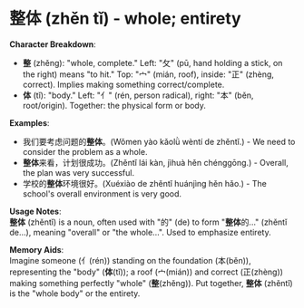 # **整体 (zhěn tǐ) - whole; entirety**

**Character Breakdown**:  
- **整** (zhěng): "whole, complete." Left: "攵" (pū, hand holding a stick, on the right) means "to hit." Top: "宀" (mián, roof), inside: "正" (zhèng, correct). Implies making something correct/complete.  
- **体** (tǐ): "body." Left: "亻" (rén, person radical), right: "本" (běn, root/origin). Together: the physical form or body.

**Examples**:  
- 我们要考虑问题的**整体**。(Wǒmen yào kǎolǜ wèntí de zhěntǐ.) - We need to consider the problem as a whole.  
- **整体**来看，计划很成功。(Zhěntǐ lái kàn, jìhuà hěn chénggōng.) - Overall, the plan was very successful.  
- 学校的**整体**环境很好。(Xuéxiào de zhěntǐ huánjìng hěn hǎo.) - The school's overall environment is very good.

**Usage Notes**:  
**整体** (zhěntǐ) is a noun, often used with "的" (de) to form "**整体**的..." (zhěntǐ de...), meaning "overall" or "the whole...". Used to emphasize entirety.

**Memory Aids**:  
Imagine someone (亻(rén)) standing on the foundation (本(běn)), representing the "body" (**体**(tǐ)); a roof (宀(mián)) and correct (正(zhèng)) making something perfectly "whole" (**整**(zhěng)). Put together, **整体** (zhěntǐ) is the "whole body" or the entirety.